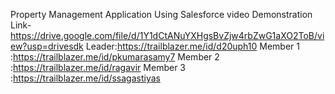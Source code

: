 Property Management Application Using Salesforce
video Demonstration Link-https://drive.google.com/file/d/1Y1dCtANuYXHgsBvZjw4rbZwG1aXO2ToB/view?usp=drivesdk
Leader:https://trailblazer.me/id/d20uph10
Member 1 :https://trailblazer.me/id/pkumarasamy7
Member 2 :https://trailblazer.me/id/ragavir
Member 3 :https://trailblazer.me/id/ssagastiyas
